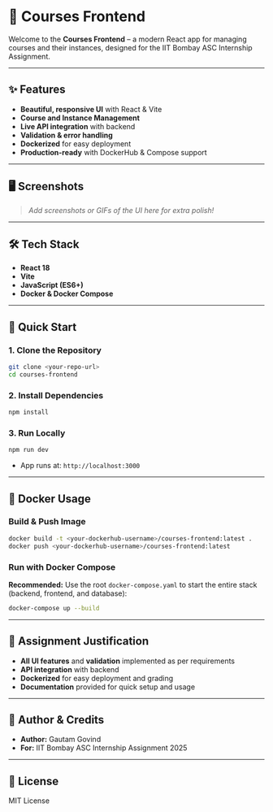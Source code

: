 # 🎨 Courses Frontend

Welcome to the **Courses Frontend** – a modern React app for managing courses and their instances, designed for the IIT Bombay ASC Internship Assignment.

---

## ✨ Features

- **Beautiful, responsive UI** with React & Vite
- **Course and Instance Management**
- **Live API integration** with backend
- **Validation & error handling**
- **Dockerized** for easy deployment
- **Production-ready** with DockerHub & Compose support

---

## 🖥️ Screenshots

> _Add screenshots or GIFs of the UI here for extra polish!_

---

## 🛠️ Tech Stack

- **React 18**
- **Vite**
- **JavaScript (ES6+)**
- **Docker & Docker Compose**

---

## 🚀 Quick Start

### 1. Clone the Repository
```sh
git clone <your-repo-url>
cd courses-frontend
```

### 2. Install Dependencies
```sh
npm install
```

### 3. Run Locally
```sh
npm run dev
```
- App runs at: `http://localhost:3000`

---

## 🐳 Docker Usage

### Build & Push Image
```sh
docker build -t <your-dockerhub-username>/courses-frontend:latest .
docker push <your-dockerhub-username>/courses-frontend:latest
```

### Run with Docker Compose

**Recommended:** Use the root `docker-compose.yaml` to start the entire stack (backend, frontend, and database):

```sh
docker-compose up --build
```

---

## 📝 Assignment Justification

- **All UI features** and **validation** implemented as per requirements
- **API integration** with backend
- **Dockerized** for easy deployment and grading
- **Documentation** provided for quick setup and usage

---

## 🤝 Author & Credits

- **Author:** Gautam Govind
- **For:** IIT Bombay ASC Internship Assignment 2025

---

## 📄 License

MIT License
